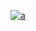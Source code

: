 [
![a](https://user-images.githubusercontent.com/52860492/61976975-110dcf00-afe5-11e9-9b4d-bc312ecc1683.jpg)
](http://newyear2020.us)
